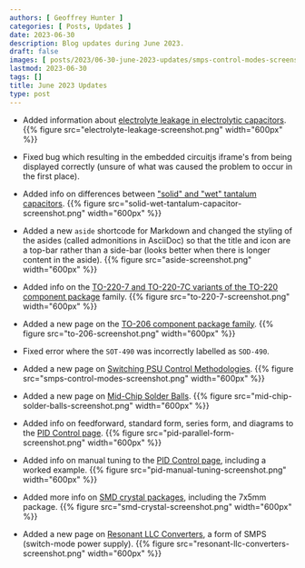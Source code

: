```yaml
---
authors: [ Geoffrey Hunter ]
categories: [ Posts, Updates ]
date: 2023-06-30
description: Blog updates during June 2023.
draft: false
images: [ posts/2023/06-30-june-2023-updates/smps-control-modes-screenshot.png ]
lastmod: 2023-06-30
tags: []
title: June 2023 Updates
type: post
---
```


* Added information about [electrolyte leakage in electrolytic capacitors](/electronics/components/capacitors/#electrolyte-leakage).
    {{% figure src="electrolyte-leakage-screenshot.png" width="600px" %}}

* Fixed bug which resulting in the embedded circuitjs iframe's from being displayed correctly (unsure of what was caused the problem to occur in the first place).

* Added info on differences between ["solid" and "wet" tantalum capacitors](/electronics/components/capacitors/#solid-tantalum-capacitors).
    {{% figure src="solid-wet-tantalum-capacitor-screenshot.png" width="600px" %}}

* Added a new `aside` shortcode for Markdown and changed the styling of the asides (called admonitions in AsciiDoc) so that the title and icon are a top-bar rather than a side-bar (looks better when there is longer content in the aside).
    {{% figure src="aside-screenshot.png" width="600px" %}}

* Added info on the [TO-220-7 and TO-220-7C variants of the TO-220 component package](/pcb-design/component-packages/to-220-component-package/#to-220-7) family.
    {{% figure src="to-220-7-screenshot.png" width="600px" %}}

* Added a new page on the [TO-206 component package family](/pcb-design/component-packages/to-206-component-package/).
    {{% figure src="to-206-screenshot.png" width="600px" %}}

* Fixed error where the `SOT-490` was incorrectly labelled as `SOD-490`.

* Added a new page on [Switching PSU Control Methodologies](/electronics/components/power-regulators/switch-mode-power-supplies-smps/control-methodologies/).
    {{% figure src="smps-control-modes-screenshot.png" width="600px" %}}

* Added a new page on [Mid-Chip Solder Balls](/pcb-design/mid-chip-solder-balls/).
    {{% figure src="mid-chip-solder-balls-screenshot.png" width="600px" %}}

* Added info on feedforward, standard form, series form, and diagrams to the [PID Control page](/programming/general/pid-control/).
    {{% figure src="pid-parallel-form-screenshot.png" width="600px" %}}

* Added info on manual tuning to the [PID Control page](/programming/general/pid-control/), including a worked example.
    {{% figure src="pid-manual-tuning-screenshot.png" width="600px" %}}

* Added more info on [SMD crystal packages](/pcb-design/component-packages/crystal-packages/), including the 7x5mm package.
    {{% figure src="smd-crystal-screenshot.png" width="600px" %}}

* Added a new page on [Resonant LLC Converters](/electronics/components/power-regulators/switch-mode-power-supplies-smps/resonant-llc-converters/), a form of SMPS (switch-mode power supply).
    {{% figure src="resonant-llc-converters-screenshot.png" width="600px" %}}
